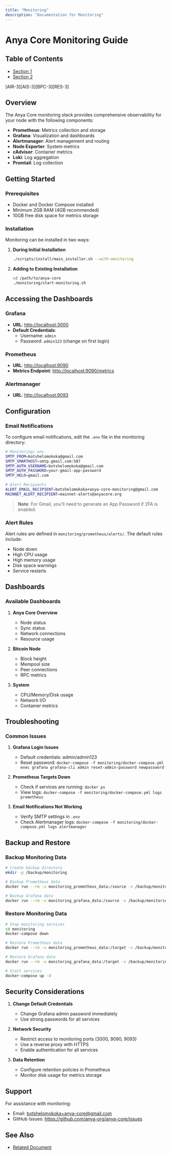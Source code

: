 ```yaml
---
title: "Monitoring"
description: "Documentation for Monitoring"
---
```


# Anya Core Monitoring Guide

## Table of Contents

- [Section 1](#section-1)
- [Section 2](#section-2)


[AIR-3][AIS-3][BPC-3][RES-3]

## Overview

The Anya Core monitoring stack provides comprehensive observability for your node with the following components:

- **Prometheus**: Metrics collection and storage
- **Grafana**: Visualization and dashboards
- **Alertmanager**: Alert management and routing
- **Node Exporter**: System metrics
- **cAdvisor**: Container metrics
- **Loki**: Log aggregation
- **Promtail**: Log collection

## Getting Started

### Prerequisites

- Docker and Docker Compose installed
- Minimum 2GB RAM (4GB recommended)
- 10GB free disk space for metrics storage

### Installation

Monitoring can be installed in two ways:

1. **During Initial Installation**

   ```bash
   ./scripts/install/main_installer.sh --with-monitoring
   ```

2. **Adding to Existing Installation**

   ```bash
   cd /path/to/anya-core
   ./monitoring/start-monitoring.sh
   ```

## Accessing the Dashboards

### Grafana

- **URL**: <http://localhost:3000>
- **Default Credentials**:
  - Username: `admin`
  - Password: `admin123` (change on first login)

### Prometheus

- **URL**: <http://localhost:9090>
- **Metrics Endpoint**: <http://localhost:9090/metrics>

### Alertmanager

- **URL**: <http://localhost:9093>

## Configuration

### Email Notifications

To configure email notifications, edit the `.env` file in the monitoring directory:

```bash
# Monitoring/.env
SMTP_FROM=botshelomokoka@gmail.com
SMTP_SMARTHOST=smtp.gmail.com:587
SMTP_AUTH_USERNAME=botshelomokoka@gmail.com
SMTP_AUTH_PASSWORD=your-gmail-app-password
SMTP_HELO=gmail.com

# Alert Recipients
ALERT_EMAIL_RECIPIENT=botshelomokoka+anya-core-monitoring@gmail.com
MAINNET_ALERT_RECIPIENT=mainnet-alerts@anyacore.org
```

> **Note**: For Gmail, you'll need to generate an App Password if 2FA is enabled.

### Alert Rules

Alert rules are defined in `monitoring/prometheus/alerts/`. The default rules include:

- Node down
- High CPU usage
- High memory usage
- Disk space warnings
- Service restarts

## Dashboards

### Available Dashboards

1. **Anya Core Overview**
   - Node status
   - Sync status
   - Network connections
   - Resource usage

2. **Bitcoin Node**
   - Block height
   - Mempool size
   - Peer connections
   - RPC metrics

3. **System**
   - CPU/Memory/Disk usage
   - Network I/O
   - Container metrics

## Troubleshooting

### Common Issues

1. **Grafana Login Issues**
   - Default credentials: admin/admin123
   - Reset password: `docker-compose -f monitoring/docker-compose.yml exec grafana grafana-cli admin reset-admin-password newpassword`

2. **Prometheus Targets Down**
   - Check if services are running: `docker ps`
   - View logs: `docker-compose -f monitoring/docker-compose.yml logs prometheus`

3. **Email Notifications Not Working**
   - Verify SMTP settings in `.env`
   - Check Alertmanager logs: `docker-compose -f monitoring/docker-compose.yml logs alertmanager`

## Backup and Restore

### Backup Monitoring Data

```bash
# Create backup directory
mkdir -p /backup/monitoring

# Backup Prometheus data
docker run --rm -v monitoring_prometheus_data:/source -v /backup/monitoring:/backup alpine tar czf /backup/prometheus-$(date +%Y%m%d).tar.gz -C /source .

# Backup Grafana data
docker run --rm -v monitoring_grafana_data:/source -v /backup/monitoring:/backup alpine tar czf /backup/grafana-$(date +%Y%m%d).tar.gz -C /source .
```

### Restore Monitoring Data

```bash
# Stop monitoring services
cd monitoring
docker-compose down

# Restore Prometheus data
docker run --rm -v monitoring_prometheus_data:/target -v /backup/monitoring:/backup alpine sh -c "rm -rf /target/* && tar xzf /backup/prometheus-20230521.tar.gz -C /target"

# Restore Grafana data
docker run --rm -v monitoring_grafana_data:/target -v /backup/monitoring:/backup alpine sh -c "rm -rf /target/* && tar xzf /backup/grafana-20230521.tar.gz -C /target"

# Start services
docker-compose up -d
```

## Security Considerations

1. **Change Default Credentials**
   - Change Grafana admin password immediately
   - Use strong passwords for all services

2. **Network Security**
   - Restrict access to monitoring ports (3000, 9090, 9093)
   - Use a reverse proxy with HTTPS
   - Enable authentication for all services

3. **Data Retention**
   - Configure retention policies in Prometheus
   - Monitor disk usage for metrics storage

## Support

For assistance with monitoring:

- Email: <botshelomokoka+anya-core@gmail.com>
- GitHub Issues: <https://github.com/anya-org/anya-core/issues>

## See Also

- [Related Document](#related-document)

